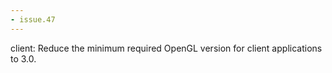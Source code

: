 ```yaml
---
- issue.47
---
```


client: Reduce the minimum required OpenGL version for client applications to
3.0.
